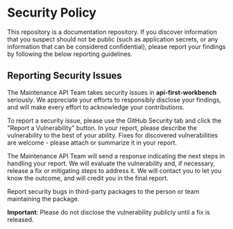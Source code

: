 # Security Policy
This repository is a documentation repository. If you discover information that you suspect should not be public (such as application secrets, or any information that can be considered confidential), please report your findings by following the below reporting guidelines.

## Reporting Security Issues

 The Maintenance API Team takes security issues in **api-first-workbench** seriously. We appreciate your efforts to responsibly disclose your findings, and will make every effort to acknowledge your contributions.

To report a security issue, please use the GitHub Security tab and click the "Report a Vulnerability" button. In your report, please describe the vulnerability to the best of your ability. Fixes for discovered vulnerabilities are welcome - please attach or summarize it in your report.

The Maintenance API Team will send a response indicating the next steps in handling your report. We will evaluate the vulnerability and, if necessary, release a fix or mitigating steps to address it. We will contact you to let you know the outcome, and will credit you in the final report.

Report security bugs in third-party packages to the person or team maintaining the package.

**Important**: Please do not disclose the vulnerability publicly until a fix is released. 
